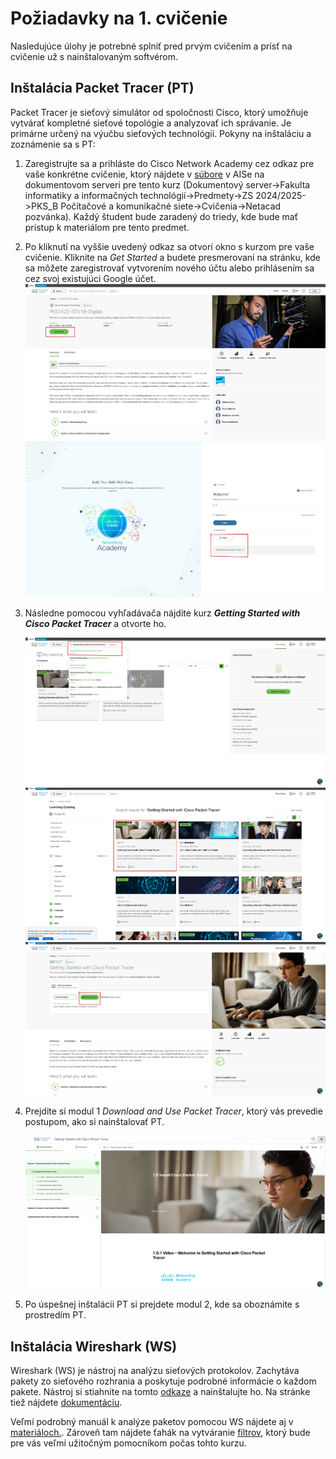 # Požiadavky na 1. cvičenie

Nasledujúce úlohy je potrebné splniť pred prvým cvičením a prísť na cvičenie už s nainštalovaným softvérom.

## Inštalácia Packet Tracer (PT)

Packet Tracer je sieťový simulátor od spoločnosti Cisco, ktorý umožňuje vytvárať kompletné sieťové topológie a analyzovať ich správanie. Je primárne určený na výučbu sieťových technológií. Pokyny na inštaláciu a zoznámenie sa s PT:

1. Zaregistrujte sa a prihláste do Cisco Network Academy cez odkaz pre vaše konkrétne cvičenie, ktorý nájdete v [súbore](https://is.stuba.sk/auth/dok_server/slozka.pl?id=265368;download=266105;lang=sk) v AISe na dokumentovom serveri pre tento kurz (Dokumentový server->Fakulta informatiky a informačných technológií->Predmety->ZS 2024/2025->PKS_B Počítačové a komunikačné siete->Cvičenia->Netacad pozvánka). Každý študent bude zaradený do triedy, kde bude mať prístup k materiálom pre tento predmet.
2. Po kliknutí na vyššie uvedený odkaz sa otvorí okno s kurzom pre vaše cvičenie. Kliknite na _Get Started_ a budete presmerovaní na stránku, kde sa môžete zaregistrovať vytvorením nového účtu alebo prihlásením sa cez svoj existujúci Google účet.
   ![Search course](./img/register_course.png)
   ![Select course](./img/login_course.png)
3. Následne pomocou vyhľadávača nájdite kurz **_Getting Started with Cisco Packet Tracer_** a otvorte ho.

   ![Search course](./img/search_course.png)
   ![Select course](./img/select_course.png)
   ![Start course](./img/start_course.png)

4. Prejdite si modul 1 _Download and Use Packet Tracer_, ktorý vás prevedie postupom, ako si nainštalovať PT.

   ![Course](./img/course.png)

5. Po úspešnej inštalácii PT si prejdete modul 2, kde sa oboznámite s prostredím PT.

## Inštalácia Wireshark (WS)

Wireshark (WS) je nástroj na analýzu sieťových protokolov. Zachytáva pakety zo sieťového rozhrania a poskytuje podrobné informácie o každom pakete. Nástroj si stiahnite na tomto [odkaze](https://www.wireshark.org/download.html) a nainštalujte ho. Na stránke tiež nájdete [dokumentáciu](https://www.wireshark.org/docs/wsug_html/).

Veľmi podrobný manuál k analýze paketov pomocou WS nájdete aj v [materiáloch.](<../../materials/Network%20Analysis%20Using%20Wireshark%202%20Cookbook%20Practical%20Recipes%20(2018).pdf>). Zároveň tam nájdete ťahák na vytváranie [filtrov](../../materials/Wireshark-Cheat-Sheet.pdf), ktorý bude pre vás veľmi užitočným pomocníkom počas tohto kurzu.

